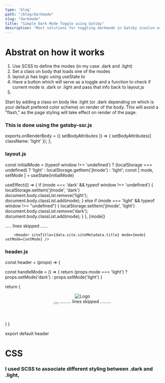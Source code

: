 ```yaml
---
type: 'blog'
path: "/blog/darkmode"
slug: "darkmode"
title: "Simple Dark Mode Toggle using Gatsby"
description: "Most solutions for toggling darkmode in Gatsby involve using a Wrapper and Redux, I wanted to come up with a simple solution without the use of a Wrapper and Redux - and I have found one!"
---
```


# Abstrat on how it works
1. Use SCSS to define the modes (in my case .dark and .light)
2. Set a class on body that loads one of the modes
4. layout.js has logic using useState to
3. Have a button which will serve as a toggle and a function to check if current mode is .dark or .light and pass that info back to layout.js
4. 




Start by adding a class on body like .light (or .dark depending on which is your default prefered color scheme) on render of the body. This will avoid a "flash," as the page styling will take effect on render of the page.

### This is done using the gatsby-ssr.js
exports.onRenderBody = ({ setBodyAttributes }) => {
  setBodyAttributes({
      className: 'light'
    });
};

### layout.js
  const initialMode = (typeof window !== 'undefined') ? (localStorage === undefined) ? 'light' : localStorage.getItem('jlmode') : 'light';
  const [ mode, setMode ] = useState(initialMode)

  useEffect(() => {
    if (mode === 'dark' && typeof window !== 'undefined') {
      localStorage.setItem('jlmode', 'dark')
      document.body.classList.remove('light');
      document.body.classList.add(mode);
    }
    else if (mode === 'light' && typeof window !== "undefined") {
      localStorage.setItem('jlmode', 'light')
      document.body.classList.remove('dark');
      document.body.classList.add(mode);
    }
  }, [mode])

  .....
  lines skipped
  ......

        <Header siteTitle={data.site.siteMetadata.title} mode={mode} setMode={setMode} />



### header.js
const header = (props) => {

  const handleMode = () => {
    return (props.mode === 'light') ? props.setMode('dark') : props.setMode('light')
  }

  return (
    <header>
      <Link to="/"><img src={logo} alt="Logo" /></Link>
      <nav>
        <button className="modebtn" onClick={handleMode}><FontAwesomeIcon icon={faSun}/></button>
        ......... 
        lines skipped
        .........
      </nav>
    </header>
  )
}

export default header



# CSS
###  I used SCSS to associate different styling between .dark and .light, 